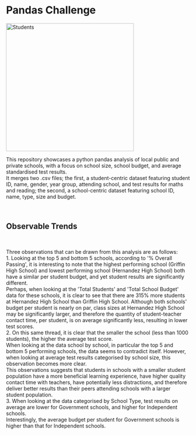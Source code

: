 <h1>Pandas Challenge</h1>
<img
        src="https://img.freepik.com/free-vector/flat-happy-college-university-students-with-books-backpacks_88138-977.jpg?w=826&t=st=1692171617~exp=1692172217~hmac=73205f85ed82608f4ee3b56009c9e6d19d270af6a2ed0f2a203904d0f8d47868"
        alt="Students"
        width="350"
      />
</br>
<p>
This repository showcases a python pandas analysis of local public and private schools, with a focus on school size, school budget, and average standardised test results.
</br>
It merges two .csv files; the first, a student-centric dataset featuring student ID, name, gender, year group, attending school, and test results for maths and reading; the second, a school-centric dataset featuring school ID, name, type, size and budget.
</p>
</br>
<h2>Observable Trends</h2>
</br>
<p>
Three observations that can be drawn from this analysis are as follows:
</br>
1. Looking at the top 5 and bottom 5 schools, according to '% Overall Passing', it is interesting to note that the highest performing school (Griffin High School) and lowest performing school (Hernandez High School) both have a similar per student budget, and yet student results are significantly different.
</br>
Perhaps, when looking at the 'Total Students' and 'Total School Budget' data for these schools, it is clear to see that there are 315% more students at Hernandez High School than Griffin High School.
Although both schools' budget per student is nearly on par, class sizes at Hernandez High School may be significantly larger, and therefore the quantity of student-teacher contact time, per student, is on average significantly less, resulting in lower test scores.
</br>
2. On this same thread, it is clear that the smaller the school (less than 1000 students), the higher the average test score.
</br>
When looking at the data school by school, in particular the top 5 and bottom 5 performing schools, the data seems to contradict itself. However, when looking at average test results categorised by school size, this observation becomes more clear.
</br>
This observations suggests that students in schools with a smaller student population have a more beneficial learning experience, have higher  quality contact time with teachers, have potentially less distractions, and therefore deliver better results than their peers attending schools with a larger student population.
</br>
3. When looking at the data categorised by School Type, test results on average are lower for Government schools, and higher for Independent schools.
</br>
Interestingly, the average budget per student for Government schools is higher than that for Independent schools.
</p>  
</br>